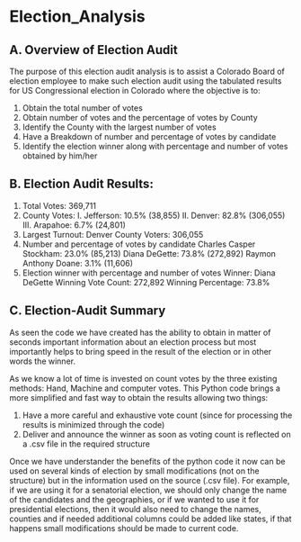 # Election_Analysis

## A. Overview of Election Audit

The purpose of this election audit analysis is to assist a Colorado Board of election employee to make such election audit using the tabulated results for US Congressional election in Colorado where the objective is to: 

1. Obtain the total number of votes
2. Obtain number of votes and the percentage of votes by County 
3. Identify the County with the largest number of votes
4. Have a Breakdown of number and percentage of votes by candidate
5. Identify the election winner along with percentage and number of votes obtained by him/her

## B. Election Audit Results:

1. Total Votes: 369,711
2. County Votes:
    I. Jefferson: 10.5% (38,855)
    II. Denver: 82.8% (306,055)
    III. Arapahoe: 6.7% (24,801)
3. Largest Turnout: Denver
    County Voters: 306,055
4. Number and percentage of votes by candidate
  Charles Casper Stockham: 23.0% (85,213)
  Diana DeGette: 73.8% (272,892)
  Raymon Anthony Doane: 3.1% (11,606)
5. Election winner with percentage and number of votes
  Winner: Diana DeGette
  Winning Vote Count: 272,892
  Winning Percentage: 73.8%
  
## C. Election-Audit Summary

As seen the code we have created has the ability to obtain in matter of seconds important information about an election process but most importantly helps to bring speed in the result of the election or in other words the winner.

As we know a lot of time is invested on count votes by the three existing methods: Hand, Machine and computer votes. This Python code brings a more simplified and fast way to obtain the results allowing two things:

1. Have a more careful and exhaustive vote count (since for processing the results is minimized through the code)
2. Deliver and announce the winner as soon as voting count is reflected on a .csv file in the required structure

Once we have understander the benefits of the python code it now can be used on several kinds of election by small modifications (not on the structure) but in the information used on the source (.csv file). For example, if we are using it for a senatorial election, we should only change the name of the candidates and the geographies, or if we wanted to use it for presidential elections, then it would also need to change the names, counties and if needed additional columns could be added like states, if that happens small modifications should be made to current code.

